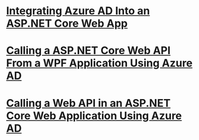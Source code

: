 # [Integrating Azure AD Into an ASP.NET Core Web App](https://azure.microsoft.com/documentation/samples/active-directory-dotnet-webapp-openidconnect-aspnetcore.md)
# [Calling a ASP.NET Core Web API From a WPF Application Using Azure AD](https://azure.microsoft.com/documentation/samples/active-directory-dotnet-native-aspnetcore.md)
# [Calling a Web API in an ASP.NET Core Web Application Using Azure AD](https://azure.microsoft.com/en-us/documentation/samples/active-directory-dotnet-webapp-webapi-openidconnect-aspnetcore/.md)
